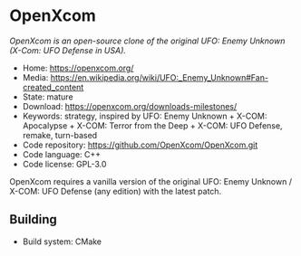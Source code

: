 # OpenXcom

_OpenXcom is an open-source clone of the original UFO: Enemy Unknown (X-Com: UFO Defense in USA)._

- Home: https://openxcom.org/
- Media: <https://en.wikipedia.org/wiki/UFO:_Enemy_Unknown#Fan-created_content>
- State: mature
- Download: https://openxcom.org/downloads-milestones/
- Keywords: strategy, inspired by UFO: Enemy Unknown + X-COM: Apocalypse + X-COM: Terror from the Deep + X-COM: UFO Defense, remake, turn-based
- Code repository: https://github.com/OpenXcom/OpenXcom.git
- Code language: C++
- Code license: GPL-3.0

OpenXcom requires a vanilla version of the original UFO: Enemy Unknown / X-COM: UFO Defense (any edition) with the latest patch.

## Building

- Build system: CMake

